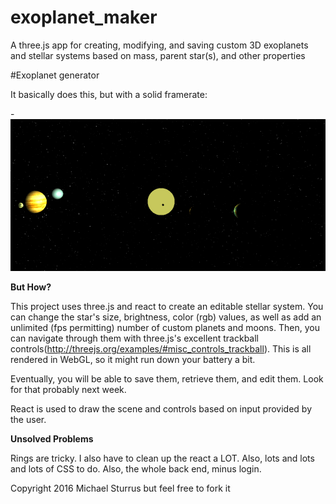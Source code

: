 # exoplanet_maker
A three.js app for creating, modifying, and saving custom 3D exoplanets and stellar systems based on mass, parent star(s), and other properties


#Exoplanet generator

It basically does this, but with a solid framerate:

 -![WIREFRAME 1](planetation.gif)

 **But How?**

This project uses three.js and react to create an editable stellar system.  You can change the star's size, brightness, color (rgb) values, as well as add an unlimited (fps permitting) number of custom planets and moons.  Then, you can navigate through them with three.js's excellent trackball controls(http://threejs.org/examples/#misc_controls_trackball).  This is all rendered in WebGL, so it might run down your battery a bit.

Eventually, you will be able to save them, retrieve them, and edit them.  Look for that probably next week.

React is used to draw the scene and controls based on input provided by the user.


**Unsolved Problems**

Rings are tricky.  I also have to clean up the react a LOT.  Also, lots and lots and lots of CSS to do.  Also, the whole back end, minus login.

Copyright 2016 Michael Sturrus but feel free to fork it
